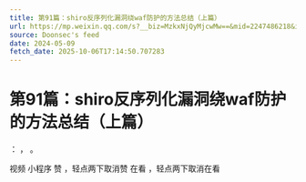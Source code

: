 ```yaml
---
title: 第91篇：shiro反序列化漏洞绕waf防护的方法总结（上篇）
url: https://mp.weixin.qq.com/s?__biz=MzkxNjQyMjcwMw==&mid=2247486218&idx=2&sn=bbd63198babd387181c6b48af9234e13
source: Doonsec's feed
date: 2024-05-09
fetch_date: 2025-10-06T17:14:50.707283
---
```


# 第91篇：shiro反序列化漏洞绕waf防护的方法总结（上篇）

：
，
。

视频
小程序
赞
，轻点两下取消赞
在看
，轻点两下取消在看